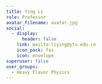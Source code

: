 ```yaml
---
title: Ying Li
role: Professor
avatar_filename: avatar.jpg
social:
  - display:
      header: false
    link: mailto:liying@ytu.edu.cn
    icon_pack: fas
    icon: envelope
superuser: false
user_groups:
  - Heavy Flavor Physics
---
```

